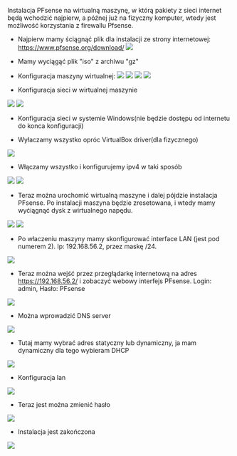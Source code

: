 Instalacja PFsense na wirtualną maszynę, w którą pakiety z sieci internet będą wchodzić najpierw, a późnej już na fizyczny komputer, wtedy jest możliwość korzystania z firewallu Pfsense.

- Najpierw mamy ściągnąć plik dla instalacji ze strony internetowej: https://www.pfsense.org/download/
![](https://pp.userapi.com/c639222/v639222640/4e6e7/loBfxpjMBJg.jpg)

- Mamy wyciągąć plik "iso" z archiwu "gz"

- Konfiguracja maszyny wirtualnej:
![](https://pp.userapi.com/c840222/v840222640/34a54/OhWc1eNUPzc.jpg)
![](https://pp.userapi.com/c637324/v637324640/50f87/cPCSuDbz3TM.jpg)
![](https://pp.userapi.com/c637324/v637324640/50f91/XBvQ8ECPRJU.jpg)
![](https://pp.userapi.com/c637324/v637324640/50f9b/MPz5ZhtFJNM.jpg)

- Konfiguracja sieci w wirtualnej maszynie

![](https://pp.userapi.com/c637324/v637324640/50fae/0x-l2OToWRM.jpg)
![](https://pp.userapi.com/c637324/v637324640/50fb8/E76TN4I-3mk.jpg)

- Konfiguracja sieci w systemie Windows(nie będzie dostępu od internetu do konca konfiguracji)
 
 - Wyłaczamy wszystko opróc VirtualBox driver(dla fizycznego) 
 
 ![](https://pp.userapi.com/c637324/v637324640/50fd3/vbvizjL2a7k.jpg)
 
 - Włączamy wszystko i konfigurujemy ipv4 w taki sposób
 
 ![](https://pp.userapi.com/c637324/v637324640/50fe5/cpeFYKuDFWY.jpg)
 ![](https://pp.userapi.com/c637324/v637324640/50fee/e8dY6WHVSl4.jpg)

- Teraz można urochomić wirtualną maszyne i dalej pójdzie instalacja PFsense. Po instalacji maszyna będzie zresetowana, i wtedy mamy wyćiągnąć dysk z wirtualnego napędu.

![](https://pp.userapi.com/c637324/v637324422/4fcac/pyW3BeLKN8w.jpg)
![](https://pp.userapi.com/c637324/v637324422/4fcbe/0PaQkDnTXus.jpg)

- Po właczeniu maszyny mamy skonfigurować interface LAN (jest pod numerem 2). Ip: 192.168.56.2, przez maskę /24.

![](https://pp.userapi.com/c637324/v637324422/4fd67/-zPcVK2GOZY.jpg)

- Teraz można wejść przez przegłądarkę internetową na adres https://192.168.56.2/ i zobaczyć webowy interfejs PFsense. Login: admin, Hasło: PFsense

![](https://pp.userapi.com/c637324/v637324422/4fd6f/q-NUFIC54Jo.jpg)

- Można wprowadzić DNS server

![](https://pp.userapi.com/c637324/v637324422/4fd77/1OW_LYJaYUw.jpg)

- Tutaj mamy wybrać adres statyczny lub dynamiczny, ja mam dynamiczny dla tego wybieram DHCP

![](https://pp.userapi.com/c637324/v637324422/4fd7f/zv45sZwr1w8.jpg)

- Konfiguracja lan

![](https://pp.userapi.com/c637324/v637324422/4fdb4/TLKeiLtdh1Y.jpg)

- Teraz jest można zmienić hasło

![](https://pp.userapi.com/c637324/v637324422/4fdbc/cv1kC6DMapc.jpg)

- Instalacja jest zakończona 

![](https://pp.userapi.com/c637324/v637324422/4fdc4/R5N5Q8NgsX8.jpg)



